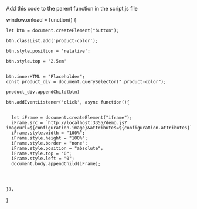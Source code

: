 Add this code to the parent function in the script.js file


  window.onload = function() {

    let btn = document.createElement("button");

    btn.classList.add('product-color');

    btn.style.position = 'relative';

    btn.style.top = '2.5em'


    btn.innerHTML = "Placeholder";
    const product_div = document.querySelector(".product-color");

    product_div.appendChild(btn)

    btn.addEventListener('click', async function(){

      
      let iFrame = document.createElement("iframe");
      iFrame.src = `http://localhost:3355/demo.js?imageurl=${configuration.image}&attributes=${configuration.attributes}`;
      iFrame.style.width = "100%";
      iFrame.style.height = "100%";
      iFrame.style.border = "none";
      iFrame.style.position = "absolute";
      iFrame.style.top = "0";
      iFrame.style.left = "0";
      document.body.appendChild(iFrame);

     
     

    });
  }

